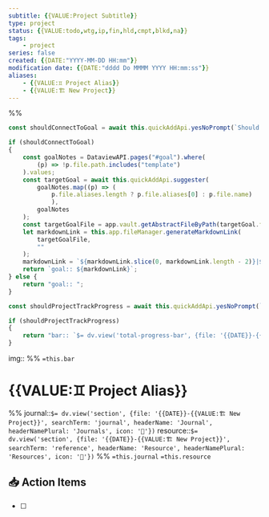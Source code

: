 ```yaml
---
subtitle: {{VALUE:Project Subtitle}}
type: project
status: {{VALUE:todo,wtg,ip,fin,hld,cmpt,blkd,na}}
tags:
    - project
series: false
created: {{DATE:"YYYY-MM-DD HH:mm"}}
modification date: {{DATE:"dddd Do MMMM YYYY HH:mm:ss"}}
aliases:
    - {{VALUE:♊ Project Alias}}
    - {{VALUE:🏗 New Project}}
---
```

%%
```js quickadd
const shouldConnectToGoal = await this.quickAddApi.yesNoPrompt(`Should this project be associated with a goal?`, 'Enabling this will give the project note a Goal property for auto-tracking progress of this project on the goal level.');

if (shouldConnectToGoal)
{
    const goalNotes = DataviewAPI.pages("#goal").where(
        (p) => !p.file.path.includes("template")
    ).values;
    const targetGoal = await this.quickAddApi.suggester(
        goalNotes.map((p) => (
            p.file.aliases.length ? p.file.aliases[0] : p.file.name)
            ),
        goalNotes
    );
    const targetGoalFile = app.vault.getAbstractFileByPath(targetGoal.file.path);
    let markdownLink = this.app.fileManager.generateMarkdownLink(
        targetGoalFile,
        ""
    );
    markdownLink = `${markdownLink.slice(0, markdownLink.length - 2)}|${targetGoal.aliases[0]}${markdownLink.slice(markdownLink.length - 2)}`;
    return `goal:: ${markdownLink}`;
} else {
    return "goal:: ";
}
```
```js quickadd
const shouldProjectTrackProgress = await this.quickAddApi.yesNoPrompt(`Should this project track progress via markdown tasks?`, 'Enabling this will give the project note a Bar property, similarly to auto-tracked goals. The tasks are auto-tracked, so each time you check one off, you make progress.');

if (shouldProjectTrackProgress)
{
    return "bar:: `$= dv.view('total-progress-bar', {file: '{{DATE}}-{{VALUE:🏗 New Project}}'})`";
}
```
img::
%%
`=this.bar`
# {{VALUE:♊ Project Alias}}
%%
journal::`$= dv.view('section', {file: '{{DATE}}-{{VALUE:🏗 New Project}}', searchTerm: 'journal', headerName: 'Journal', headerNamePlural: 'Journals', icon: '📓'})`
resource::`$= dv.view('section', {file: '{{DATE}}-{{VALUE:🏗 New Project}}', searchTerm: 'reference', headerName: 'Resource', headerNamePlural: 'Resources', icon: '🔗'})`
%%
`=this.journal`
`=this.resource`
## 📥 Action Items
- [ ] 